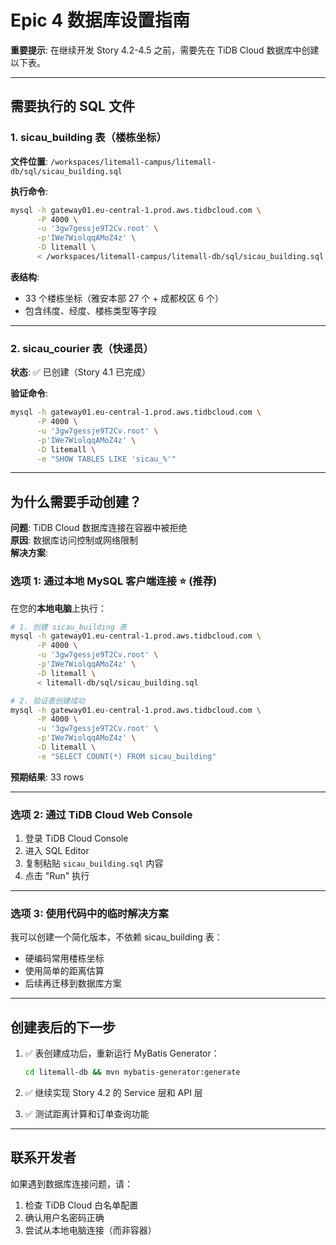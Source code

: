 # Epic 4 数据库设置指南

**重要提示**: 在继续开发 Story 4.2-4.5 之前，需要先在 TiDB Cloud 数据库中创建以下表。

---

## 需要执行的 SQL 文件

### 1. sicau_building 表（楼栋坐标）

**文件位置**: `/workspaces/litemall-campus/litemall-db/sql/sicau_building.sql`

**执行命令**:
```bash
mysql -h gateway01.eu-central-1.prod.aws.tidbcloud.com \
      -P 4000 \
      -u '3gw7gessje9T2Cv.root' \
      -p'IWe7WiolqqAMoZ4z' \
      -D litemall \
      < /workspaces/litemall-campus/litemall-db/sql/sicau_building.sql
```

**表结构**:
- 33 个楼栋坐标（雅安本部 27 个 + 成都校区 6 个）
- 包含纬度、经度、楼栋类型等字段

---

### 2. sicau_courier 表（快递员）

**状态**: ✅ 已创建（Story 4.1 已完成）

**验证命令**:
```bash
mysql -h gateway01.eu-central-1.prod.aws.tidbcloud.com \
      -P 4000 \
      -u '3gw7gessje9T2Cv.root' \
      -p'IWe7WiolqqAMoZ4z' \
      -D litemall \
      -e "SHOW TABLES LIKE 'sicau_%'"
```

---

## 为什么需要手动创建？

**问题**: TiDB Cloud 数据库连接在容器中被拒绝  
**原因**: 数据库访问控制或网络限制  
**解决方案**: 

### 选项 1: 通过本地 MySQL 客户端连接 ⭐ (推荐)

在您的**本地电脑**上执行：

```bash
# 1. 创建 sicau_building 表
mysql -h gateway01.eu-central-1.prod.aws.tidbcloud.com \
      -P 4000 \
      -u '3gw7gessje9T2Cv.root' \
      -p'IWe7WiolqqAMoZ4z' \
      -D litemall \
      < litemall-db/sql/sicau_building.sql

# 2. 验证表创建成功
mysql -h gateway01.eu-central-1.prod.aws.tidbcloud.com \
      -P 4000 \
      -u '3gw7gessje9T2Cv.root' \
      -p'IWe7WiolqqAMoZ4z' \
      -D litemall \
      -e "SELECT COUNT(*) FROM sicau_building"
```

**预期结果**: 33 rows

---

### 选项 2: 通过 TiDB Cloud Web Console

1. 登录 TiDB Cloud Console
2. 进入 SQL Editor
3. 复制粘贴 `sicau_building.sql` 内容
4. 点击 "Run" 执行

---

### 选项 3: 使用代码中的临时解决方案

我可以创建一个简化版本，不依赖 sicau_building 表：
- 硬编码常用楼栋坐标
- 使用简单的距离估算
- 后续再迁移到数据库方案

---

## 创建表后的下一步

1. ✅ 表创建成功后，重新运行 MyBatis Generator：
   ```bash
   cd litemall-db && mvn mybatis-generator:generate
   ```

2. ✅ 继续实现 Story 4.2 的 Service 层和 API 层

3. ✅ 测试距离计算和订单查询功能

---

## 联系开发者

如果遇到数据库连接问题，请：
1. 检查 TiDB Cloud 白名单配置
2. 确认用户名密码正确
3. 尝试从本地电脑连接（而非容器）

